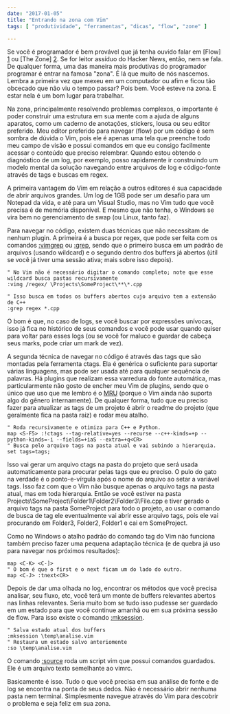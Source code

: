 ```yaml
---
date: "2017-01-05"
title: "Entrando na zona com Vim"
tags: [ "produtividade", "ferramentas", "dicas", "flow", "zone" ]

---
```

Se você é programador é bem provável que já tenha ouvido falar em [Flow] [1] ou [The Zone] [2]. Se for leitor assíduo do Hacker News, então, nem se fala. De qualquer forma, uma das maneira mais produtivas do programador programar é entrar na famosa "zona". É lá que muito de nós nascemos. Lembra a primeira vez que mexeu em um computador ou afim e ficou tão obcecado que não viu o tempo passar? Pois bem. Você esteve na zona. E estar nela é um bom lugar para trabalhar.

Na zona, principalmente resolvendo problemas complexos, o importante é poder construir uma estrutura em sua mente com a ajuda de alguns aparatos, como um caderno de anotações, stickers, lousa ou seu editor preferido. Meu editor preferido para navegar (flow) por um código é sem sombra de dúvida o Vim, pois ele é apenas uma tela que preenche todo meu campo de visão e possui comandos em que eu consigo facilmente acessar o conteúdo que preciso relembrar. Quando estou obtendo o diagnóstico de um log, por exemplo, posso rapidamente ir construindo um modelo mental da solução navegando entre arquivos de log e código-fonte através de tags e buscas em regex.

A primeira vantagem do Vim em relação a outros editores é sua capacidade de abrir arquivos grandes. Um log de 1GB pode ser um desafio para um Notepad da vida, e até para um Visual Studio, mas no Vim tudo que você precisa é de memória disponível. E mesmo que não tenha, o Windows se vira bem no gerenciamento de swap (ou Linux, tanto faz).

Para navegar no código, existem duas técnicas que não necessitam de nenhum plugin. A primeira é a busca por regex, que pode ser feita com os comandos [:vimgrep](http://vimdoc.sourceforge.net/htmldoc/quickfix.html#:vimgrep) ou [:grep](http://vimdoc.sourceforge.net/htmldoc/quickfix.html#:grep), sendo que o primeiro busca em um padrão de arquivos (usando wildcard) e o segundo dentro dos buffers já abertos (útil se você já tiver uma sessão ativa; mais sobre isso depois).

```vim
" No Vim não é necessário digitar o comando completo; note que esse wildcard busca pastas recursivamente
:vimg /regex/ \Projects\SomeProject\**\*.cpp

" Isso busca em todos os buffers abertos cujo arquivo tem a extensão de C++
:grep regex *.cpp
```

O bom é que, no caso de logs, se você buscar por expressões unívocas, isso já fica no histórico de seus comandos e você pode usar quando quiser para voltar para esses logs (ou se você for maluco e guardar de cabeça seus marks, pode criar um mark de vez).

A segunda técnica de navegar no código é através das tags que são montadas pela ferramenta ctags. Ela é genérica o suficiente para suportar várias linguagens, mas pode ser usada até para qualquer sequência de palavras. Há plugins que realizam essa varredura do fonte automática, mas particularmente não gosto de encher meu Vim de plugins, sendo que o único que uso que me lembro é o [MRU](http://www.vim.org/scripts/script.php?script_id=521) (porque o Vim ainda não suporta algo do gênero internamente). De qualquer forma, tudo que eu preciso fazer para atualizar as tags de um projeto é abrir o readme do projeto (que geralmente fica na pasta raiz) e rodar meu atalho.

```vim
" Roda recursivamente e otimiza para C++ e Python.
map <S-F5> :!ctags --tag-relative=yes --recurse --c++-kinds=+p --python-kinds=-i --fields=+iaS --extra=+q<CR>
" Busca pelo arquivo tags na pasta atual e vai subindo a hierarquia.
set tags=tags;
```

Isso vai gerar um arquivo ctags na pasta do projeto que será usada automaticamente para procurar pelas tags que eu preciso. O pulo do gato na verdade é o ponto-e-vírgula após o nome do arquivo ao setar a variável tags. Isso faz com que o Vim não busque apenas o arquivo tags na pasta atual, mas em toda hierarquia. Então se você estiver na pasta Projects\SomeProject\Folder1\Folder2\Folder3\File.cpp e tiver gerado o arquivo tags na pasta SomeProject para todo o projeto, ao usar o comando de busca de tag ele eventualmente vai abrir esse arquivo tags, pois ele vai procurando em Folder3, Folder2, Folder1 e cai em SomeProject.

Como no Windows o atalho padrão do comando tag do Vim não funciona também preciso fazer uma pequena adaptação técnica (e de quebra já uso para navegar nos próximos resultados):

```vim
map <C-K> <C-]>
" O bom é que o first e o next ficam um do lado do outro.
map <C-J> :tnext<CR>
```

Depois de dar uma olhada no log, encontrar os métodos que você precisa analisar, seu fluxo, etc, você terá um monte de buffers relevantes abertos nas linhas relevantes. Seria muito bom se tudo isso pudesse ser guardado em um estado para que você continue amanhã ou em sua próxima sessão de flow. Para isso existe o comando [:mksession](http://vimdoc.sourceforge.net/htmldoc/starting.html#:mksession).

```vim
" Salva estado atual dos buffers
:mksession \temp\analise.vim
" Restaura um estado salvo anteriomente
:so \temp\analise.vim
```

O comando [:source](http://vimdoc.sourceforge.net/htmldoc/repeat.html#:source) roda um script vim que possui comandos guardados. Ele é um arquivo texto semelhante ao vimrc.

Basicamente é isso. Tudo o que você precisa em sua análise de fonte e de log se encontra na ponta de seus dedos. Não é necessário abrir nenhuma pasta nem terminal. Simplesmente navegue através do Vim para descobrir o problema e seja feliz em sua zona.

[1]: https://en.wikipedia.org/wiki/Flow_(psychology)
[2]: https://hn.algolia.com/?query=the%20zone
